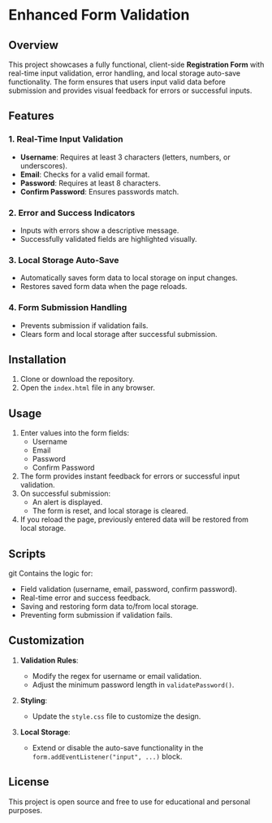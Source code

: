 # Enhanced Form Validation

## Overview
This project showcases a fully functional, client-side **Registration Form** with real-time input validation, error handling, and local storage auto-save functionality. The form ensures that users input valid data before submission and provides visual feedback for errors or successful inputs.

## Features
### 1. Real-Time Input Validation
- **Username**: Requires at least 3 characters (letters, numbers, or underscores).
- **Email**: Checks for a valid email format.
- **Password**: Requires at least 8 characters.
- **Confirm Password**: Ensures passwords match.

### 2. Error and Success Indicators
- Inputs with errors show a descriptive message.
- Successfully validated fields are highlighted visually.

### 3. Local Storage Auto-Save
- Automatically saves form data to local storage on input changes.
- Restores saved form data when the page reloads.

### 4. Form Submission Handling
- Prevents submission if validation fails.
- Clears form and local storage after successful submission.

## Installation
1. Clone or download the repository.
2. Open the `index.html` file in any browser.

## Usage
1. Enter values into the form fields:
   - Username
   - Email
   - Password
   - Confirm Password
2. The form provides instant feedback for errors or successful input validation.
3. On successful submission:
   - An alert is displayed.
   - The form is reset, and local storage is cleared.
4. If you reload the page, previously entered data will be restored from local storage.

## Scripts
git Contains the logic for:
- Field validation (username, email, password, confirm password).
- Real-time error and success feedback.
- Saving and restoring form data to/from local storage.
- Preventing form submission if validation fails.

## Customization
1. **Validation Rules**:
   - Modify the regex for username or email validation.
   - Adjust the minimum password length in `validatePassword()`.

2. **Styling**:
   - Update the `style.css` file to customize the design.

3. **Local Storage**:
   - Extend or disable the auto-save functionality in the `form.addEventListener("input", ...)` block.

## License
This project is open source and free to use for educational and personal purposes.
